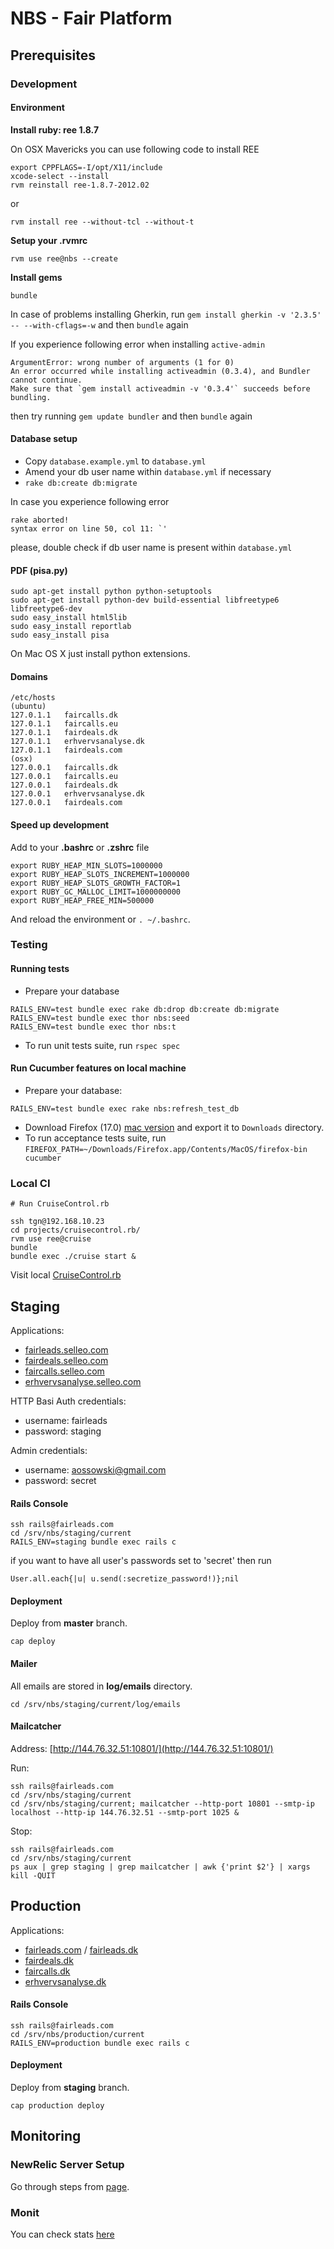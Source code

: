 NBS - Fair Platform
===================

## Prerequisites

### Development

#### Environment

**Install ruby: ree 1.8.7**

On OSX Mavericks you can use following code to install REE

```
export CPPFLAGS=-I/opt/X11/include
xcode-select --install
rvm reinstall ree-1.8.7-2012.02
```

or

```
rvm install ree --without-tcl --without-t
```

**Setup your .rvmrc**

`rvm use ree@nbs --create`

**Install gems**

`bundle`

In case of problems installing Gherkin, run `gem install gherkin -v '2.3.5' -- --with-cflags=-w` and then `bundle` again

If you experience following error when installing `active-admin`

```
ArgumentError: wrong number of arguments (1 for 0)
An error occurred while installing activeadmin (0.3.4), and Bundler cannot continue.
Make sure that `gem install activeadmin -v '0.3.4'` succeeds before bundling.
```

then try running `gem update bundler` and then `bundle` again

#### Database setup

* Copy `database.example.yml` to `database.yml`
* Amend your db user name within `database.yml` if necessary
* `rake db:create db:migrate`

In case you experience following error

```
rake aborted!
syntax error on line 50, col 11: `'
```

please, double check if db user name is present within `database.yml`

#### PDF (pisa.py)

```
sudo apt-get install python python-setuptools
sudo apt-get install python-dev build-essential libfreetype6 libfreetype6-dev
sudo easy_install html5lib
sudo easy_install reportlab
sudo easy_install pisa
```

On Mac OS X just install python extensions.

#### Domains

```
/etc/hosts
(ubuntu)
127.0.1.1	faircalls.dk
127.0.1.1	faircalls.eu
127.0.1.1	fairdeals.dk
127.0.1.1	erhvervsanalyse.dk
127.0.1.1	fairdeals.com
(osx)
127.0.0.1	faircalls.dk
127.0.0.1	faircalls.eu
127.0.0.1	fairdeals.dk
127.0.0.1	erhvervsanalyse.dk
127.0.0.1	fairdeals.com
```

#### Speed up development

Add to your **.bashrc** or **.zshrc** file

```
export RUBY_HEAP_MIN_SLOTS=1000000
export RUBY_HEAP_SLOTS_INCREMENT=1000000
export RUBY_HEAP_SLOTS_GROWTH_FACTOR=1
export RUBY_GC_MALLOC_LIMIT=1000000000
export RUBY_HEAP_FREE_MIN=500000
```

And reload the environment or `. ~/.bashrc`.

### Testing

#### Running tests

* Prepare your database

```
RAILS_ENV=test bundle exec rake db:drop db:create db:migrate
RAILS_ENV=test bundle exec thor nbs:seed
RAILS_ENV=test bundle exec thor nbs:t
```

* To run unit tests suite, run `rspec spec`

#### Run Cucumber features on local machine

* Prepare your database:

```
RAILS_ENV=test bundle exec rake nbs:refresh_test_db
```

* Download Firefox (17.0) [mac version](http://download-euro.oldapps.com/Firefox/Apple/Firefox%2017.0.2esr.dmg) and export it to `Downloads` directory.
* To run acceptance tests suite, run `FIREFOX_PATH=~/Downloads/Firefox.app/Contents/MacOS/firefox-bin cucumber`

### Local CI

```
# Run CruiseControl.rb

ssh tgn@192.168.10.23
cd projects/cruisecontrol.rb/
rvm use ree@cruise
bundle
bundle exec ./cruise start &
```

Visit local [CruiseControl.rb](http://192.168.10.23:3333)

## Staging

Applications:

- [fairleads.selleo.com](http://fairleads.selleo.com/)
- [fairdeals.selleo.com](http://fairdeals.selleo.com/)
- [faircalls.selleo.com](http://faircalls.selleo.com/)
- [erhvervsanalyse.selleo.com](http://erhvervsanalyse.selleo.com/)

HTTP Basi Auth credentials:

- username: fairleads
- password: staging

Admin credentials:

- username: aossowski@gmail.com
- password: secret

#### Rails Console

```
ssh rails@fairleads.com
cd /srv/nbs/staging/current
RAILS_ENV=staging bundle exec rails c
```

if you want to have all user's passwords set to 'secret' then run

```
User.all.each{|u| u.send(:secretize_password!)};nil
```

#### Deployment

Deploy from **master** branch.

```
cap deploy
```

#### Mailer

All emails are stored in **log/emails** directory.

```
cd /srv/nbs/staging/current/log/emails
```

#### Mailcatcher

Address: [http://144.76.32.51:10801/](http://144.76.32.51:10801/)

Run:

```
ssh rails@fairleads.com
cd /srv/nbs/staging/current
cd /srv/nbs/staging/current; mailcatcher --http-port 10801 --smtp-ip localhost --http-ip 144.76.32.51 --smtp-port 1025 &
```

Stop:

```
ssh rails@fairleads.com
cd /srv/nbs/staging/current
ps aux | grep staging | grep mailcatcher | awk {'print $2'} | xargs kill -QUIT
```

## Production

Applications:

- [fairleads.com](http://www.fairleads.com/) / [fairleads.dk](http://www.fairleads.dk/)
- [fairdeals.dk](http://www.fairdeals.dk/)
- [faircalls.dk](http://www.faircalls.dk/)
- [erhvervsanalyse.dk](http://www.erhvervsanalyse.dk/)

#### Rails Console

```
ssh rails@fairleads.com
cd /srv/nbs/production/current
RAILS_ENV=production bundle exec rails c
```

#### Deployment

Deploy from **staging** branch.

```
cap production deploy
```

## Monitoring

### NewRelic Server Setup

Go through steps from [page](https://rpm.newrelic.com/accounts/477822/servers/get_started#platform=debian).

### Monit

You can check stats [here](http://admin:s3ll3o@fairleads.com:2812)
